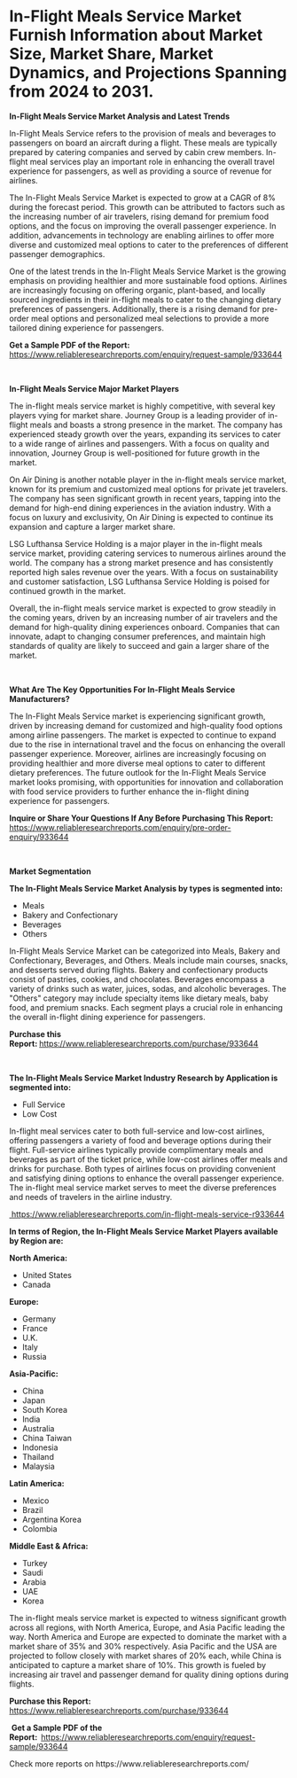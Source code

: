 <p><h1>In-Flight Meals Service Market Furnish Information about Market Size, Market Share, Market Dynamics, and Projections Spanning from 2024 to 2031.</h1></p><p><strong>In-Flight Meals Service Market Analysis and Latest Trends</strong></p>
<p><p>In-Flight Meals Service refers to the provision of meals and beverages to passengers on board an aircraft during a flight. These meals are typically prepared by catering companies and served by cabin crew members. In-flight meal services play an important role in enhancing the overall travel experience for passengers, as well as providing a source of revenue for airlines.</p><p>The In-Flight Meals Service Market is expected to grow at a CAGR of 8% during the forecast period. This growth can be attributed to factors such as the increasing number of air travelers, rising demand for premium food options, and the focus on improving the overall passenger experience. In addition, advancements in technology are enabling airlines to offer more diverse and customized meal options to cater to the preferences of different passenger demographics.</p><p>One of the latest trends in the In-Flight Meals Service Market is the growing emphasis on providing healthier and more sustainable food options. Airlines are increasingly focusing on offering organic, plant-based, and locally sourced ingredients in their in-flight meals to cater to the changing dietary preferences of passengers. Additionally, there is a rising demand for pre-order meal options and personalized meal selections to provide a more tailored dining experience for passengers.</p></p>
<p><strong>Get a Sample PDF of the Report:&nbsp;</strong> <a href="https://www.reliableresearchreports.com/enquiry/request-sample/933644">https://www.reliableresearchreports.com/enquiry/request-sample/933644</a></p>
<p>&nbsp;</p>
<p><strong>In-Flight Meals Service Major Market Players</strong></p>
<p><p>The in-flight meals service market is highly competitive, with several key players vying for market share. Journey Group is a leading provider of in-flight meals and boasts a strong presence in the market. The company has experienced steady growth over the years, expanding its services to cater to a wide range of airlines and passengers. With a focus on quality and innovation, Journey Group is well-positioned for future growth in the market.</p><p>On Air Dining is another notable player in the in-flight meals service market, known for its premium and customized meal options for private jet travelers. The company has seen significant growth in recent years, tapping into the demand for high-end dining experiences in the aviation industry. With a focus on luxury and exclusivity, On Air Dining is expected to continue its expansion and capture a larger market share.</p><p>LSG Lufthansa Service Holding is a major player in the in-flight meals service market, providing catering services to numerous airlines around the world. The company has a strong market presence and has consistently reported high sales revenue over the years. With a focus on sustainability and customer satisfaction, LSG Lufthansa Service Holding is poised for continued growth in the market.</p><p>Overall, the in-flight meals service market is expected to grow steadily in the coming years, driven by an increasing number of air travelers and the demand for high-quality dining experiences onboard. Companies that can innovate, adapt to changing consumer preferences, and maintain high standards of quality are likely to succeed and gain a larger share of the market.</p></p>
<p>&nbsp;</p>
<p><strong>What Are The Key Opportunities For In-Flight Meals Service Manufacturers?</strong></p>
<p><p>The In-Flight Meals Service market is experiencing significant growth, driven by increasing demand for customized and high-quality food options among airline passengers. The market is expected to continue to expand due to the rise in international travel and the focus on enhancing the overall passenger experience. Moreover, airlines are increasingly focusing on providing healthier and more diverse meal options to cater to different dietary preferences. The future outlook for the In-Flight Meals Service market looks promising, with opportunities for innovation and collaboration with food service providers to further enhance the in-flight dining experience for passengers.</p></p>
<p><strong>Inquire or Share Your Questions If Any Before Purchasing This Report:</strong> <a href="https://www.reliableresearchreports.com/enquiry/pre-order-enquiry/933644">https://www.reliableresearchreports.com/enquiry/pre-order-enquiry/933644</a></p>
<p>&nbsp;</p>
<p><strong>Market Segmentation</strong></p>
<p><strong>The In-Flight Meals Service Market Analysis by types is segmented into:</strong></p>
<p><ul><li>Meals</li><li>Bakery and Confectionary</li><li>Beverages</li><li>Others</li></ul></p>
<p><p>In-Flight Meals Service Market can be categorized into Meals, Bakery and Confectionary, Beverages, and Others. Meals include main courses, snacks, and desserts served during flights. Bakery and confectionary products consist of pastries, cookies, and chocolates. Beverages encompass a variety of drinks such as water, juices, sodas, and alcoholic beverages. The "Others" category may include specialty items like dietary meals, baby food, and premium snacks. Each segment plays a crucial role in enhancing the overall in-flight dining experience for passengers.</p></p>
<p><strong>Purchase this Report:&nbsp;</strong><a href="https://www.reliableresearchreports.com/purchase/933644">https://www.reliableresearchreports.com/purchase/933644</a></p>
<p>&nbsp;</p>
<p><strong>The In-Flight Meals Service Market Industry Research by Application is segmented into:</strong></p>
<p><ul><li>Full Service</li><li>Low Cost</li></ul></p>
<p><p>In-flight meal services cater to both full-service and low-cost airlines, offering passengers a variety of food and beverage options during their flight. Full-service airlines typically provide complimentary meals and beverages as part of the ticket price, while low-cost airlines offer meals and drinks for purchase. Both types of airlines focus on providing convenient and satisfying dining options to enhance the overall passenger experience. The in-flight meal service market serves to meet the diverse preferences and needs of travelers in the airline industry.</p></p>
<p><a href="https://www.reliableresearchreports.com/in-flight-meals-service-r933644">&nbsp;https://www.reliableresearchreports.com/in-flight-meals-service-r933644</a></p>
<p><strong>In terms of Region, the In-Flight Meals Service Market Players available by Region are:</strong></p>
<p>
    <p> <strong> North America: </strong>
        <ul>
            <li>United States</li>
            <li>Canada</li>
        </ul>
        </p> 
    <p> <strong> Europe: </strong>
        <ul>
            <li>Germany</li>
            <li>France</li>
            <li>U.K.</li>
            <li>Italy</li>
            <li>Russia</li>
        </ul>
        </p> 
    <p> <strong> Asia-Pacific: </strong>
        <ul>
            <li>China</li>
            <li>Japan</li>
            <li>South Korea</li>
            <li>India</li>
            <li>Australia</li>
            <li>China Taiwan</li>
            <li>Indonesia</li>
            <li>Thailand</li>
            <li>Malaysia</li>
        </ul>
        </p> 
    <p> <strong> Latin America: </strong>
        <ul>
            <li>Mexico</li>
            <li>Brazil</li>
            <li>Argentina Korea</li>
            <li>Colombia</li>
        </ul>
        </p> 
    <p> <strong> Middle East & Africa: </strong>
        <ul>
            <li>Turkey</li>
            <li>Saudi</li>
            <li>Arabia</li>
            <li>UAE</li>
            <li>Korea</li>
        </ul>
    </p>
    </p>
<p><p>The in-flight meals service market is expected to witness significant growth across all regions, with North America, Europe, and Asia Pacific leading the way. North America and Europe are expected to dominate the market with a market share of 35% and 30% respectively. Asia Pacific and the USA are projected to follow closely with market shares of 20% each, while China is anticipated to capture a market share of 10%. This growth is fueled by increasing air travel and passenger demand for quality dining options during flights.</p></p>
<p><strong>Purchase this Report: </strong><a href="https://www.reliableresearchreports.com/purchase/933644">https://www.reliableresearchreports.com/purchase/933644</a></p>
<p>&nbsp;<strong>Get a Sample PDF of the Report:&nbsp;&nbsp;</strong><a href="https://www.reliableresearchreports.com/enquiry/request-sample/933644">https://www.reliableresearchreports.com/enquiry/request-sample/933644</a></p>
<p><strong></strong></p>
<p>Check more reports on https://www.reliableresearchreports.com/</p>